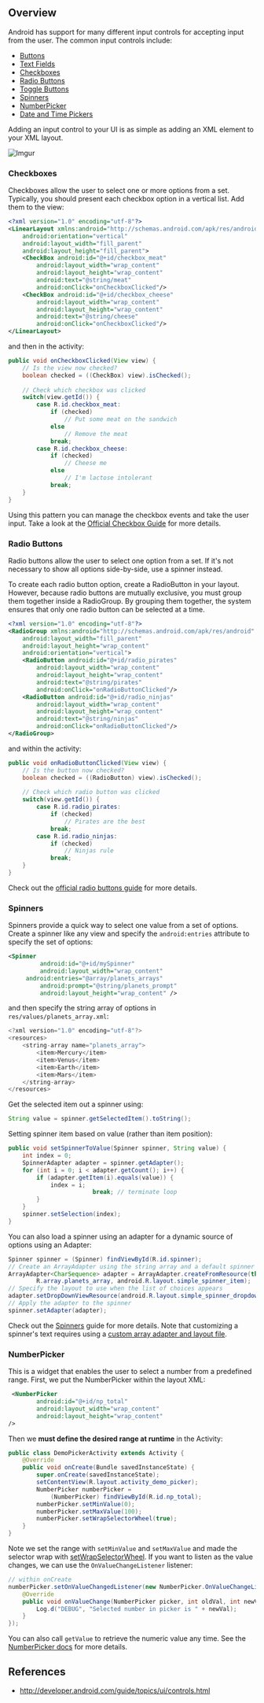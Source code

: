 ## Overview

Android has support for many different input controls for accepting input from the user. The common input controls include:

 * [Buttons](http://developer.android.com/guide/topics/ui/controls/button.html)
 * [Text Fields](http://developer.android.com/guide/topics/ui/controls/text.html)
 * [Checkboxes](http://developer.android.com/guide/topics/ui/controls/checkbox.html)
 * [Radio Buttons](http://developer.android.com/guide/topics/ui/controls/radiobutton.html)
 * [Toggle Buttons](http://developer.android.com/guide/topics/ui/controls/togglebutton.html)
 * [Spinners](http://developer.android.com/guide/topics/ui/controls/spinner.html)
 * [NumberPicker](http://developer.android.com/reference/android/widget/NumberPicker.html)
 * [Date and Time Pickers](http://developer.android.com/guide/topics/ui/controls/pickers.html)

Adding an input control to your UI is as simple as adding an XML element to your XML layout.

![Imgur](http://i.imgur.com/OWGeaH9.png)

### Checkboxes

Checkboxes allow the user to select one or more options from a set. Typically, you should present each checkbox option in a vertical list. Add them to the view:

```xml
<?xml version="1.0" encoding="utf-8"?>
<LinearLayout xmlns:android="http://schemas.android.com/apk/res/android"
    android:orientation="vertical"
    android:layout_width="fill_parent"
    android:layout_height="fill_parent">
    <CheckBox android:id="@+id/checkbox_meat"
        android:layout_width="wrap_content"
        android:layout_height="wrap_content"
        android:text="@string/meat"
        android:onClick="onCheckboxClicked"/>
    <CheckBox android:id="@+id/checkbox_cheese"
        android:layout_width="wrap_content"
        android:layout_height="wrap_content"
        android:text="@string/cheese"
        android:onClick="onCheckboxClicked"/>
</LinearLayout>
```

and then in the activity:

```java
public void onCheckboxClicked(View view) {
    // Is the view now checked?
    boolean checked = ((CheckBox) view).isChecked();
    
    // Check which checkbox was clicked
    switch(view.getId()) {
        case R.id.checkbox_meat:
            if (checked)
                // Put some meat on the sandwich
            else
                // Remove the meat
            break;
        case R.id.checkbox_cheese:
            if (checked)
                // Cheese me
            else
                // I'm lactose intolerant
            break;
    }
}
```

Using this pattern you can manage the checkbox events and take the user input. Take a look at the [Official Checkbox Guide](http://developer.android.com/guide/topics/ui/controls/checkbox.html) for more details.

### Radio Buttons

Radio buttons allow the user to select one option from a set. If it's not necessary to show all options side-by-side, use a spinner instead.

To create each radio button option, create a RadioButton in your layout. However, because radio buttons are mutually exclusive, you must group them together inside a RadioGroup. By grouping them together, the system ensures that only one radio button can be selected at a time.

```xml
<?xml version="1.0" encoding="utf-8"?>
<RadioGroup xmlns:android="http://schemas.android.com/apk/res/android"
    android:layout_width="fill_parent"
    android:layout_height="wrap_content"
    android:orientation="vertical">
    <RadioButton android:id="@+id/radio_pirates"
        android:layout_width="wrap_content"
        android:layout_height="wrap_content"
        android:text="@string/pirates"
        android:onClick="onRadioButtonClicked"/>
    <RadioButton android:id="@+id/radio_ninjas"
        android:layout_width="wrap_content"
        android:layout_height="wrap_content"
        android:text="@string/ninjas"
        android:onClick="onRadioButtonClicked"/>
</RadioGroup>
```

and within the activity:

```java
public void onRadioButtonClicked(View view) {
    // Is the button now checked?
    boolean checked = ((RadioButton) view).isChecked();
    
    // Check which radio button was clicked
    switch(view.getId()) {
        case R.id.radio_pirates:
            if (checked)
                // Pirates are the best
            break;
        case R.id.radio_ninjas:
            if (checked)
                // Ninjas rule
            break;
    }
}
```

Check out the [official radio buttons guide](http://developer.android.com/guide/topics/ui/controls/radiobutton.html) for more details.

### Spinners

Spinners provide a quick way to select one value from a set of options. Create a spinner like any view and specify the `android:entries` attribute to specify the set of options:

```xml
<Spinner
         android:id="@+id/mySpinner"
         android:layout_width="wrap_content"
	 android:entries="@array/planets_arrays"
         android:prompt="@string/planets_prompt"
         android:layout_height="wrap_content" />
```

and then specify the string array of options in `res/values/planets_array.xml`:

```java
<?xml version="1.0" encoding="utf-8"?>
<resources>
	<string-array name="planets_array">
		<item>Mercury</item>
		<item>Venus</item>
		<item>Earth</item>
		<item>Mars</item>
	</string-array>
</resources>
```

Get the selected item out a spinner using:

```java
String value = spinner.getSelectedItem().toString();
```

Setting spinner item based on value (rather than item position):

```java
public void setSpinnerToValue(Spinner spinner, String value) {
	int index = 0;
	SpinnerAdapter adapter = spinner.getAdapter();
	for (int i = 0; i < adapter.getCount(); i++) {
		if (adapter.getItem(i).equals(value)) {
			index = i;
                        break; // terminate loop
		}
	}
	spinner.setSelection(index);
}
```

You can also load a spinner using an adapter for a dynamic source of options using an Adapter:

```java
Spinner spinner = (Spinner) findViewById(R.id.spinner);
// Create an ArrayAdapter using the string array and a default spinner layout
ArrayAdapter<CharSequence> adapter = ArrayAdapter.createFromResource(this,
        R.array.planets_array, android.R.layout.simple_spinner_item);
// Specify the layout to use when the list of choices appears
adapter.setDropDownViewResource(android.R.layout.simple_spinner_dropdown_item);
// Apply the adapter to the spinner
spinner.setAdapter(adapter);
```

Check out the [Spinners](http://developer.android.com/guide/topics/ui/controls/spinner.html) guide for more details. Note that customizing a spinner's text requires using a [custom array adapter and layout file](http://stackoverflow.com/questions/9476665/how-to-change-spinner-text-size-and-text-color).

### NumberPicker

This is a widget that enables the user to select a number from a predefined range. First, we put the NumberPicker within the layout XML:

```xml
 <NumberPicker 
        android:id="@+id/np_total"
        android:layout_width="wrap_content"
        android:layout_height="wrap_content"  
/>
```

Then we **must define the desired range at runtime** in the Activity:

```java
public class DemoPickerActivity extends Activity {
    @Override
    public void onCreate(Bundle savedInstanceState) {
        super.onCreate(savedInstanceState);
        setContentView(R.layout.activity_demo_picker);
        NumberPicker numberPicker = 
            (NumberPicker) findViewById(R.id.np_total);
        numberPicker.setMinValue(0); 
        numberPicker.setMaxValue(100);    
        numberPicker.setWrapSelectorWheel(true);
    }
}
```

Note we set the range with `setMinValue` and `setMaxValue` and made the selector wrap with [setWrapSelectorWheel](http://developer.android.com/reference/android/widget/NumberPicker.html#setWrapSelectorWheel\(boolean\)). If you want to listen as the value changes, we can use the `OnValueChangeListener` listener:

```java
// within onCreate
numberPicker.setOnValueChangedListener(new NumberPicker.OnValueChangeListener() {
    @Override
    public void onValueChange(NumberPicker picker, int oldVal, int newVal) {
        Log.d("DEBUG", "Selected number in picker is " + newVal);
    }
});
```

You can also call `getValue` to retrieve the numeric value any time. See the [NumberPicker docs](http://developer.android.com/reference/android/widget/NumberPicker.html#setWrapSelectorWheel\(boolean\)) for more details.

## References

 * <http://developer.android.com/guide/topics/ui/controls.html>